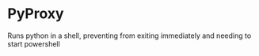 # PyProxy
Runs python in a shell, preventing from exiting immediately and needing to start powershell
